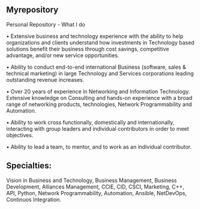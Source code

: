 ## Myrepository
Personal Repository - What I do

•	Extensive business and technology experience with the ability to help organizations and clients understand how investments in Technology based solutions benefit their business through cost savings, competitive advantage, and/or new service opportunities.

•	Ability to conduct end-to-end international Business (software, sales & technical marketing) in large Technology and Services corporations leading outstanding revenue increases. 

•	Over 20 years of experience in Networking and Information Technology. Extensive knowledge on Consulting and hands-on experience with a broad range of networking products, technologies, Network Programmability and Automation. 

•	Ability to work cross functionally, domestically and internationally, interacting with group leaders and individual contributors in order to meet objectives. 

•	Ability to lead a team, to mentor, and to work as an individual contributor. 

## Specialties: 
Vision in Business and Technology,
Business Management,
Business Development,
Alliances Management,
CCIE, CID, CSCI,
Marketing,
C++,
API,
Python,
Network Programmability,
Automation,
Ansible,
NetDevOps,
Continuos Integration.

